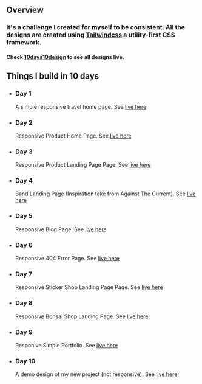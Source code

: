 ## Overview

### It's a challenge I created for myself to be consistent. All the designs are created using [Tailwindcss](https://tailwindcss.com) a utility-first CSS framework.

#### Check [10days10design](https://10days10designs.netlify.app/) to see all designs live.

## Things I build in 10 days

- ### Day 1

  A simple responsive travel home page. See [live here](https://10days10designs.netlify.app/day1/index.html)

- ### Day 2

  Responsive Product Home Page. See [live here](https://10days10designs.netlify.app/day2/index.html)

- ### Day 3

  Responsive Product Landing Page Page. See [live here](https://10days10designs.netlify.app/day3/index.html)

- ### Day 4

  Band Landing Page (Inspiration take from Against The Current). See [live here](https://10days10designs.netlify.app/day4/index.html)

- ### Day 5

  Responsive Blog Page. See [live here](https://10days10designs.netlify.app/day5/index.html)

- ### Day 6

  Responsive 404 Error Page. See [live here](https://10days10designs.netlify.app/day6/index.html)

- ### Day 7

  Responsive Sticker Shop Landing Page Page. See [live here](https://10days10designs.netlify.app/day7/index.html)

- ### Day 8

  Responsive Bonsai Shop Landing Page. See [live here](https://10days10designs.netlify.app/day8/index.html)

- ### Day 9

  Responive Simple Portfolio. See [live here](https://10days10designs.netlify.app/day9/index.html)

- ### Day 10
  A demo design of my new project (not responsive). See [live here](https://10days10designs.netlify.app/day10/index.html)
